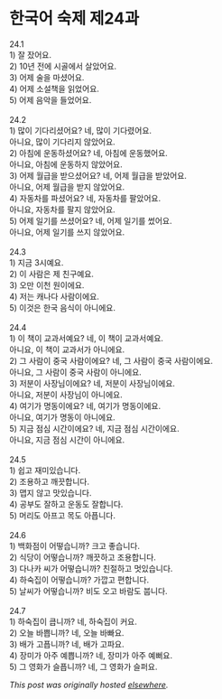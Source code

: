 # 한국어 숙제 제24과

<p>24.1<br>1) 잘 잤어요.<br>2) 10년 전에 시골에서 살았어요.<br>3) 어제 술을 마셨어요.<br>4) 어제 소설책을 읽었어요.<br>5) 어제 음악을 들었어요.<br><br>24.2<br>1) 많이 기다리셨어요?  네, 많이 기다렸어요.<br>아니요, 많이 기다리지 않았어요.<br>2) 아침에 운동하셨어요?  네, 아침에 운동했어요.<br>아니요, 아침에 운동하지 않았어요.<br>3) 어제 월급을 받으셨어요?  네, 어제 월급을 받았어요.<br>아니요, 어제 월급을 받지 않았어요.<br>4) 자동차를 파셨어요?  네, 자동차를 팔았어요.<br>아니요, 자동차를 팔지 않았어요.<br>5) 어제 일기를 쓰셨어요?  네, 어제 일기를 썼어요.<br>아니요, 어제 일기를 쓰지 않았어요.<br><br>24.3<br>1) 지금 3시예요.<br>2) 이 사람은 제 친구예요.<br>3) 오만 이천 원이에요.<br>4) 저는 캐나다 사람이에요.<br>5) 이것은 한국 음식이 아니에요.<br><br>24.4<br>1) 이 책이 교과서예요?  네, 이 책이 교과서예요.<br>아니요, 이 책이 교과서가 아니에요.<br>2) 그 사람이 중국 사람이에요?  네, 그 사람이 중국 사람이에요.<br>아니요, 그 사람이 중국 사람이 아니에요.<br>3) 저분이 사장님이에요?  네, 저분이 사장님이에요.<br>아니요, 저분이 사장님이 아니에요.<br>4) 여기가 명동이에요?  네, 여기가 명동이에요.<br>아니요, 여기가 명동이 아니에요.<br>5) 지금 점심 시간이에요?  네, 지금 점심 시간이에요.<br>아니요, 지금 점심 시간이 아니에요.<br><br>24.5<br>1) 쉽고 재미있습니다.<br>2) 조용하고 깨끗합니다.<br>3) 맵지 않고 맛있습니다.<br>4) 공부도 잘하고 운동도 잘합니다.<br>5) 머리도 아프고 목도 아픕니다.<br><br>24.6<br>1) 백화점이 어떻습니까?  크고 좋습니다.<br>2) 식당이 어떻습니까?  깨끗하고 조용합니다.<br>3) 다나카 씨가 어떻습니까?  친절하고 멋있습니다.<br>4) 하숙집이 어떻습니까?  가깝고 편합니다.<br>5) 날씨가 어떻습니까?  비도 오고 바람도 붑니다.<br><br>24.7<br>1) 하숙집이 큽니까?  네, 하숙집이 커요.<br>2) 오늘 바쁩니까?  네, 오늘 바빠요.<br>3) 배가 고픕니까?  네, 배가 고파요.<br>4) 장미가 아주 예쁩니까?  네, 장미가 아주 예뻐요.<br>5) 그 영화가 슬픕니까?  네, 그 영화가 슬퍼요.</p>


*This post was originally hosted [elsewhere](http://planspace.blogspot.com/2009/01/24.html).*
